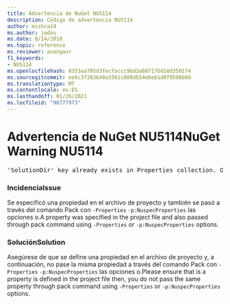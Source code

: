 ```yaml
---
title: Advertencia de NuGet NU5114
description: Código de advertencia NU5114
author: mishra14
ms.author: jodou
ms.date: 8/14/2018
ms.topic: reference
ms.reviewer: anangaur
f1_keywords:
- NU5114
ms.openlocfilehash: 8353aa705d3fecfaccc9bd3a607176d18d3501f4
ms.sourcegitcommit: ee6c3f203648a5561c809db54ebeb1d0f0598b68
ms.translationtype: MT
ms.contentlocale: es-ES
ms.lasthandoff: 01/26/2021
ms.locfileid: "98777973"
---
```

# <a name="nuget-warning-nu5114"></a><span data-ttu-id="25367-103">Advertencia de NuGet NU5114</span><span class="sxs-lookup"><span data-stu-id="25367-103">NuGet Warning NU5114</span></span>
<pre>'SolutionDir' key already exists in Properties collection. Overriding value.</pre>

### <a name="issue"></a><span data-ttu-id="25367-104">Incidencia</span><span class="sxs-lookup"><span data-stu-id="25367-104">Issue</span></span>

<span data-ttu-id="25367-105">Se especificó una propiedad en el archivo de proyecto y también se pasó a través del comando Pack con `-Properties` `-p:NuspecProperties` las opciones o.</span><span class="sxs-lookup"><span data-stu-id="25367-105">A property was specified in the project file and also passed through pack command using `-Properties` or `-p:NuspecProperties` options.</span></span> 


### <a name="solution"></a><span data-ttu-id="25367-106">Solución</span><span class="sxs-lookup"><span data-stu-id="25367-106">Solution</span></span>

<span data-ttu-id="25367-107">Asegúrese de que se define una propiedad en el archivo de proyecto y, a continuación, no pase la misma propiedad a través del comando Pack con `-Properties` `-p:NuspecProperties` las opciones o.</span><span class="sxs-lookup"><span data-stu-id="25367-107">Please ensure that is a property is defined in the project file then, you do not pass the same property through pack command using `-Properties` or `-p:NuspecProperties` options.</span></span> 

